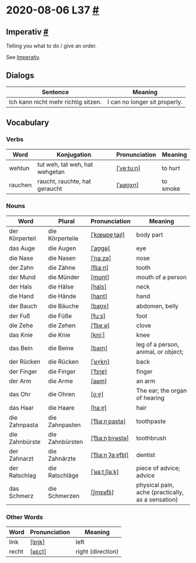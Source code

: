 # 2020-08-06 L37 [#](# "A1P197")

## Imperativ [#](# "A1P200")

Telling you what to do / give an order.

See [Imperativ](../Grammar/Imperativ.md).

## Dialogs

| Sentence                            | Meaning                       |
| ----------------------------------- | ----------------------------- |
| Ich kann nicht mehr richtig sitzen. | I can no longer sit properly. |

## Vocabulary

### Verbs

| Word    | Konjugation                    | Pronunciation                                                            | Meaning  |
| ------- | ------------------------------ | ------------------------------------------------------------------------ | -------- |
| wehtun  | tut weh, tat weh, hat wehgetan | [[ˈveːtuːn]](https://cdn.duden.de/_media_/audio/ID4116937_159341547.mp3) | to hurt  |
| rauchen | raucht, rauchte, hat geraucht  | [[ˈʁaʊ̯xn̩]](https://cdn.duden.de/_media_/audio/ID4116360_458727589.mp3) | to smoke |

### Nouns

| Word           | Plural          | Pronunciation                                                                    | Meaning                                           |
| -------------- | --------------- | -------------------------------------------------------------------------------- | ------------------------------------------------- |
| der Körperteil | die Körperteile | [[ˈkœʁpɐˌtaɪ̯l]](https://cdn.duden.de/_media_/audio/ID4520389_468980004.mp3)     | body part                                         |
| das Auge       | die Augen       | [[ˈaʊ̯ɡə]](https://cdn.duden.de/_media_/audio/ID4113667_393835970.mp3)           | eye                                               |
| die Nase       | die Nasen       | [[ˈnaːzə]](https://cdn.duden.de/_media_/audio/ID4115878_41450203.mp3)            | nose                                              |
| der Zahn       | die Zähne       | [[t͡saːn]](https://cdn.duden.de/_media_/audio/ID4110649_406526492.mp3)           | tooth                                             |
| der Mund       | die Münder      | [[mʊnt]](https://cdn.duden.de/_media_/audio/ID4107410_19164363.mp3)              | mouth of a person                                 |
| der Hals       | die Hälse       | [[hals]](https://cdn.duden.de/_media_/audio/ID4112476_263136235.mp3)             | neck                                              |
| die Hand       | die Hände       | [[hant]](https://cdn.duden.de/_media_/audio/ID4116465_372928143.mp3)             | hand                                              |
| der Bauch      | die Bäuche      | [[baʊ̯x]](https://cdn.duden.de/_media_/audio/ID4113178_333289820.mp3)            | abdomen, belly                                    |
| der Fuß        | die Füße        | [[fuːs]](https://cdn.duden.de/_media_/audio/ID4115610_450543108.mp3)             | foot                                              |
| die Zehe       | die Zehen       | [[ˈt͡seːə]](https://cdn.duden.de/_media_/audio/ID4522280_335530636.mp3)          | clove                                             |
| das Knie       | die Knie        | [[kniː]](https://cdn.duden.de/_media_/audio/ID4109554_6922816.mp3)               | knee                                              |
| das Bein       | die Beine       | [[baɪ̯n]](https://cdn.duden.de/_media_/audio/ID4111660_244293842.mp3)            | leg of a person, animal, or object;               |
| der Rücken     | die Rücken      | [[ˈʁʏkn̩]](https://cdn.duden.de/_media_/audio/ID4120064_235086281.mp3)           | back                                              |
| der Finger     | die Finger      | [[ˈfɪŋɐ]](https://cdn.duden.de/_media_/audio/ID4116657_93551345.mp3)             | finger                                            |
| der Arm        | die Arme        | [[aʁm]](https://cdn.duden.de/_media_/audio/ID4111209_437994003.mp3)              | an arm                                            |
| das Ohr        | die Ohren       | [[oːɐ̯]](https://cdn.duden.de/_media_/audio/ID4109951_515845102.mp3)             | The ear; the organ of hearing                     |
| das Haar       | die Haare       | [[haːɐ̯]](https://cdn.duden.de/_media_/audio/ID4116411_200436821.mp3)            | hair                                              |
| die Zahnpasta  | die Zahnpasten  | [[ˈt͡saːnˌpasta]](https://cdn.duden.de/_media_/audio/ID4120842_163448486.mp3)    | toothpaste                                        |
| die Zahnbürste | die Zahnbürsten | [[ˈt͡saːnˌbʏʁstə]](https://cdn.duden.de/_media_/audio/ID4522275_323886593.mp3)   | toothbrush                                        |
| der Zahnarzt   | die Zahnärzte   | [[ˈt͡saːnˌʔaːɐ̯t͡st]](https://cdn.duden.de/_media_/audio/ID4522273_31538320.mp3) | dentist                                           |
| der Ratschlag  | die Ratschläge  | [[ˈʁaːtˌʃlaːk]](https://cdn.duden.de/_media_/audio/ID4114348_57095994.mp3)       | piece of advice; advice                           |
| das Schmerz    | die Schmerzen   | [[ʃmɛʁt͡s]](https://cdn.duden.de/_media_/audio/ID4107140_510621525.mp3)          | physical pain, ache (practically, as a sensation) |

### Other Words

| Word  | Pronunciation                                                             | Meaning           |
| ----- | ------------------------------------------------------------------------- | ----------------- |
| link  | [[lɪŋk]](https://upload.wikimedia.org/wikipedia/commons/e/e7/De-link.ogg) | left              |
| recht | [[ʁɛçt]](https://cdn.duden.de/_media_/audio/ID4113308_376054559.mp3)      | right (direction) |